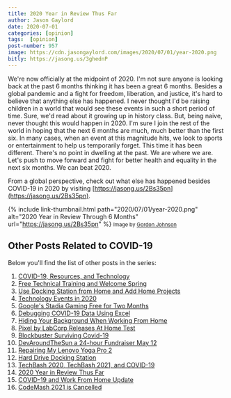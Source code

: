 ```yaml
---
title: 2020 Year in Review Thus Far
author: Jason Gaylord
date: 2020-07-01
categories: [opinion]
tags:  [opinion]
post-number: 957
image: https://cdn.jasongaylord.com/images/2020/07/01/year-2020.png
bitly: https://jasong.us/3ghednP
---
```


We're now officially at the midpoint of 2020. I'm not sure anyone is looking back at the past 6 months thinking it has been a great 6 months. Besides a global pandemic and a fight for freedom, liberation, and justice, it's hard to believe that anything else has happened. I never thought I'd be raising children in a world that would see these events in such a short period of time. Sure, we'd read about it growing up in history class. But, being naive, never thought this would happen in 2020. I'm sure I join the rest of the world in hoping that the next 6 months are much, much better than the first six. In many cases, when an event at this magnitude hits, we look to sports or entertainment to help us temporarily forget. This time it has been different. There's no point in dwelling at the past. We are where we are. Let's push to move forward and fight for better health and equality in the next six months. We can beat 2020.

From a global perspective, check out what else has happened besides COVID-19 in 2020 by visiting [https://jasong.us/2Bs35pn](https://jasong.us/2Bs35pn).

{% include link-thumbnail.html path="2020/07/01/year-2020.png" alt="2020 Year in Review Through 6 Months" url="https://jasong.us/2Bs35pn" %}
<small>Image by <a href="https://jasong.us/31xL6s7">Gordon Johnson</a></small>

## Other Posts Related to COVID-19
Below you'll find the list of other posts in the series:

1. [COVID-19, Resources, and Technology](https://jasong.us/2wgSBqo)
2. [Free Technical Training and Welcome Spring](https://jasong.us/2XeHw3W)
3. [Use Docking Station from Home and Add Home Projects](https://jasong.us/3bRuoWK)
4. [Technology Events in 2020](https://jasong.us/2wvKshS)
5. [Google's Stadia Gaming Free for Two Months](https://jasong.us/2ySyXSR)
6. [Debugging COVID-19 Data Using Excel](https://jasong.us/2K5BhHV)
7. [Hiding Your Background When Working From Home](https://jasong.us/3enL8XE)
8. [Pixel by LabCorp Releases At Home Test](https://jasong.us/2xVsplI)
9. [Blockbuster Surviving Covid-19](https://jasong.us/2YduAvE)
10. [DevAroundTheSun a 24-hour Fundraiser May 12](https://jasong.us/2VWxxzm)
11. [Repairing My Lenovo Yoga Pro 2](https://jasong.us/370OTzb)
12. [Hard Drive Docking Station](https://jasong.us/3clW9GH)
13. [TechBash 2020, TechBash 2021, and COVID-19](https://jasong.us/37lAkGe)
14. [2020 Year in Review Thus Far](https://jasong.us/3ghednP)
15. [COVID-19 and Work From Home Update](https://jasong.us/32YszWI)
16. [CodeMash 2021 is Cancelled](https://jasong.us/2Y22l2u)